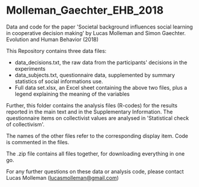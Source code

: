 # Molleman_Gaechter_EHB_2018
Data and code for the paper 'Societal background influences social learning in cooperative decision making' by Lucas Molleman and Simon Gaechter. Evolution and Human Behavior (2018)

This Repository contains three data files:
- data_decisions.txt, the raw data from the participants' decisions in the experiments
- data_subjects.txt, questionnaire data, supplemented by summary statistics of social informations use.
- Full data set.xlsx, an Excel sheet containing the above two files, plus a legend explaining the meaning of the variables

Further, this folder contains the analysis files (R-codes) for the results reported in the main text and in the Supplementary Information. 
The questionnaire items on collectivist values are analysed in 'Statistical check of collectivism'. 

The names of the other files refer to the corresponding display item. Code is commented in the files. 

The .zip file contains all files together, for downloading everything in one go.

For any further questions on these data or analysis code, please contact Lucas Molleman (lucasmolleman@gmail.com)
